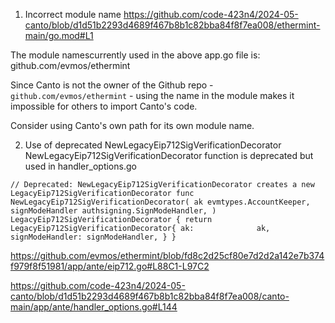 1. Incorrect module name
https://github.com/code-423n4/2024-05-canto/blob/d1d51b2293d4689f467b8b1c82bba84f8f7ea008/ethermint-main/go.mod#L1

The module namescurrently used in the above app.go file is:
github.com/evmos/ethermint

Since Canto is not the owner of the Github repo - `github.com/evmos/ethermint` - using the name in the module makes it impossible for others to import Canto's code.

Consider using Canto's own path for its own module name.

2. Use of deprecated NewLegacyEip712SigVerificationDecorator 
NewLegacyEip712SigVerificationDecorator function is deprecated but used in handler_options.go

`// Deprecated: NewLegacyEip712SigVerificationDecorator creates a new LegacyEip712SigVerificationDecorator
func NewLegacyEip712SigVerificationDecorator(
	ak evmtypes.AccountKeeper,
	signModeHandler authsigning.SignModeHandler,
) LegacyEip712SigVerificationDecorator {
	return LegacyEip712SigVerificationDecorator{
		ak:              ak,
		signModeHandler: signModeHandler,
	}
}`

https://github.com/evmos/ethermint/blob/fd8c2d25cf80e7d2d2a142e7b374f979f8f51981/app/ante/eip712.go#L88C1-L97C2

https://github.com/code-423n4/2024-05-canto/blob/d1d51b2293d4689f467b8b1c82bba84f8f7ea008/canto-main/app/ante/handler_options.go#L144


